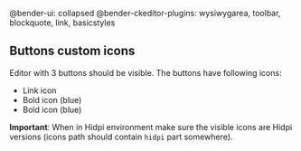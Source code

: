 @bender-ui: collapsed
@bender-ckeditor-plugins: wysiwygarea, toolbar, blockquote, link, basicstyles

## Buttons custom icons

Editor with 3 buttons should be visible. The buttons have following icons:

* Link icon
* Bold icon (blue)
* Bold icon (blue)

**Important**: When in Hidpi environment make sure the visible icons are
Hidpi versions (icons path should contain `hidpi` part somewhere).
